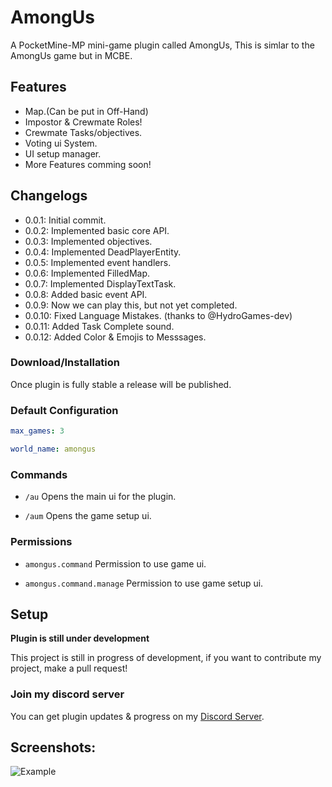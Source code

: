 # AmongUs

A PocketMine-MP mini-game plugin called AmongUs, 
This is simlar to the AmongUs game but in MCBE.

## Features

- Map.(Can be put in Off-Hand)
- Impostor & Crewmate Roles!
- Crewmate Tasks/objectives.
- Voting ui System.
- UI setup manager.
- More Features comming soon!

## Changelogs

- 0.0.1: Initial commit.
- 0.0.2: Implemented basic core API.
- 0.0.3: Implemented objectives.
- 0.0.4: Implemented DeadPlayerEntity.
- 0.0.5: Implemented event handlers.
- 0.0.6: Implemented FilledMap.
- 0.0.7: Implemented DisplayTextTask.
- 0.0.8: Added basic event API.
- 0.0.9: Now we can play this, but not yet completed.
- 0.0.10: Fixed Language Mistakes. (thanks to @HydroGames-dev)
- 0.0.11: Added Task Complete sound.
- 0.0.12: Added Color & Emojis to Messsages.

### Download/Installation

Once plugin is fully stable a release will be published.

### Default Configuration

```yaml
max_games: 3

world_name: amongus
```

### Commands

- ``/au`` Opens the main ui for the plugin.

- ``/aum`` Opens the game setup ui.

### Permissions

- ``amongus.command`` Permission to use game ui.

- ``amongus.command.manage`` Permission to use game setup ui.

## Setup

**Plugin is still under development**

This project is still in progress of development, if you want to contribute my project, make a pull request!

### Join my discord server

You can get plugin updates & progress on my [Discord Server](https://discord.gg/Py2vSwg3B3).

## Screenshots:
![Example](https://cdn.discordapp.com/attachments/523021633439399936/775489367744839680/20201110_040727.jpg)